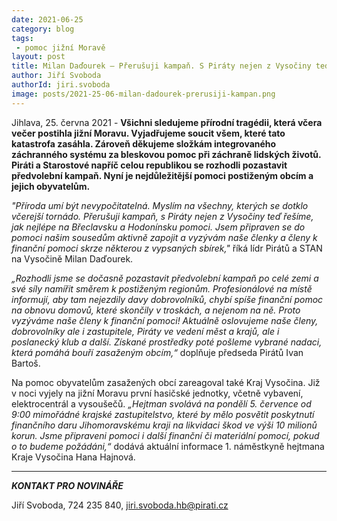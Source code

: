 ```yaml
---
date: 2021-06-25
category: blog
tags:
 - pomoc jižní Moravě
layout: post
title: Milan Daďourek – Přerušuji kampaň. S Piráty nejen z Vysočiny teď řešíme, jak nejlépe na Břeclavsku a Hodonínsku pomoci
author: Jiří Svoboda
authorId: jiri.svoboda
image: posts/2021-25-06-milan-dadourek-prerusiji-kampan.png
---
```


Jihlava, 25. června 2021 - **Všichni sledujeme přírodní tragédii, která včera večer postihla jižní Moravu. Vyjadřujeme soucit všem, které tato katastrofa zasáhla. Zároveň děkujeme složkám integrovaného záchranného systému za bleskovou pomoc při záchraně lidských životů. Piráti a Starostové napříč celou republikou se rozhodli pozastavit předvolební kampaň. Nyní je nejdůležitější pomoci postiženým obcím a jejich obyvatelům.**

*"Příroda umí být nevypočitatelná. Myslím na všechny, kterých se dotklo včerejší tornádo. Přerušuji kampaň, s Piráty nejen z Vysočiny teď řešíme, jak nejlépe na Břeclavsku a Hodonínsku pomoci. Jsem připraven se do pomoci našim sousedům aktivně zapojit a vyzývám naše členky a členy k finanční pomoci skrze některou z vypsaných sbírek,"* říká lídr Pirátů a STAN na Vysočině Milan Daďourek.

*„Rozhodli jsme se dočasně pozastavit předvolební kampaň po celé zemi a své síly namířit směrem k postiženým regionům. Profesionálové na místě informují, aby tam nejezdily davy dobrovolníků, chybí spíše finanční pomoc na obnovu domovů, které skončily v troskách, a nejenom na ně. Proto vyzýváme naše členy k finanční pomoci! Aktuálně oslovujeme naše členy, dobrovolníky ale i zastupitele, Piráty ve vedení měst a krajů, ale i poslanecký klub a další. Získané prostředky poté pošleme vybrané nadaci, která pomáhá bouří zasaženým obcím,“* doplňuje předseda Pirátů Ivan Bartoš.

Na pomoc obyvatelům zasažených obcí zareagoval také Kraj Vysočina. Již v noci vyjely na jižní Moravu první hasičské jednotky, včetně vybavení, elektrocentrál a vysoušečů. *„Hejtman svolává na pondělí 5. července od 9:00 mimořádné krajské zastupitelstvo, které by mělo posvětit poskytnutí finančního daru Jihomoravskému kraji na likvidaci škod ve výši 10 milionů korun. Jsme připraveni pomoci i další finanční či materiální pomocí, pokud o to budeme požádáni,“* dodává aktuální informace 1. náměstkyně hejtmana Kraje Vysočina Hana Hajnová.

---

***KONTAKT PRO NOVINÁŘE*** 

Jiří Svoboda, 724 235 840, <jiri.svoboda.hb@pirati.cz>
